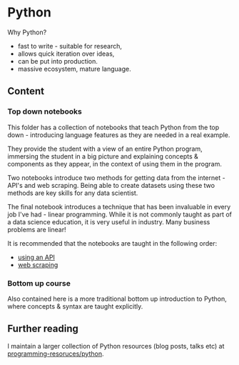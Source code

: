 # Python

Why Python?

- fast to write - suitable for research,
- allows quick iteration over ideas,
- can be put into production.
- massive ecosystem, mature language.


## Content

### Top down notebooks

This folder has a collection of notebooks that teach Python from the top down - introducing language features as they are needed in a real example.

They provide the student with a view of an entire Python program, immersing the student in a big picture and explaining concepts & components as they appear, in the context of using them in the program.

Two notebooks introduce two methods for getting data from the internet - API's and web scraping.  Being able to create datasets using these two methods are key skills for any data scientist.

The final notebook introduces a technique that has been invaluable in every job I've had - linear programming.  While it is not commonly taught as part of a data science education, it is very useful in industry.  Many business problems are linear!

It is recommended that the notebooks are taught in the following order:
- [using an API](https://github.com/ADGEfficiency/teaching-monolith/blob/master/python/using-an-api.ipynb)
- [web scraping](https://github.com/ADGEfficiency/teaching-monolith/blob/master/python/web-scraping.ipynb)

### Bottom up course

Also contained here is a more traditional bottom up introduction to Python, where concepts & syntax are taught explicitly.

## Further reading

I maintain a larger collection of Python resources (blog posts, talks etc) at [programming-resoruces/python](https://github.com/ADGEfficiency/programming-resources/tree/master/python).
